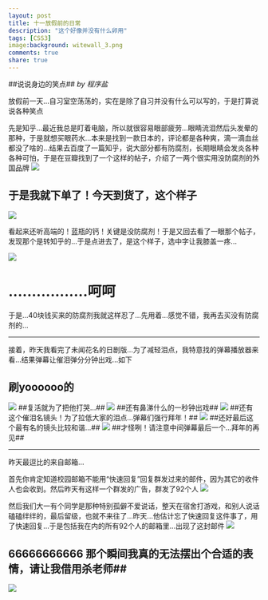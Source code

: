 ```yaml
---
layout: post
title: 十一放假前的日常
description: "这个好像并没有什么卵用"
tags: [CSS3]
image:background: witewall_3.png
comments: true
share: true
---
```


##说说身边的笑点##
*by 程序盐*

放假前一天...自习室空荡荡的，实在是除了自习并没有什么可以写的，于是打算说说各种笑点

先是知乎...最近我总是盯着电脑，所以就很容易眼部疲劳...眼睛流泪然后头发晕的那种，于是就想买眼药水...本来是找到一款日本的，评论都是各种爽，滴一滴血丝都没了啥的...结果去百度了一篇知乎，说大部分都有防腐剂，长期眼睛会发炎各种各种可怕，于是在豆瓣找到了一个这样的帖子，介绍了一两个很实用没防腐剂的外国品牌
![](http://i.imgur.com/ubBUVQZ.jpg)

于是我就下单了！今天到货了，这个样子
-------------
![](http://i.imgur.com/jmidtIZ.jpg)

看起来还听高端的！蓝瓶的钙！关键是没防腐剂！于是又回去看了一眼那个帖子，发现那个是转知乎的...于是点进去了，是这个样子，选中字让我膝盖一疼...

![](http://i.imgur.com/WB0G0AP.jpg)

.................呵呵
=======
于是...40块钱买来的防腐剂我就这样忍了...先用着...感觉不错，我再去买没有防腐剂的...


----------

接着，昨天我看完了未闻花名的日剧版...为了减轻泪点，我特意找的弹幕播放器来看...结果弹幕让催泪弹分分钟出戏...如下
## 刷yoooooo的 ##
![](http://i.imgur.com/H5TfeZB.jpg)
##复活就为了把他打哭...##
![](http://i.imgur.com/kPw6vJj.jpg)
##还有鼻涕什么的一秒钟出戏##
![](http://i.imgur.com/vLIFmaD.jpg)
##还有这个催泪名镜头！为了拉低大家的泪点...弹幕们强行拜年！##
![](http://i.imgur.com/tA4iPHg.jpg)
##还好最后这个最有名的镜头比较和谐...##
![](http://i.imgur.com/bQVleBt.jpg)
##才怪咧！请注意中间弹幕最后一个...拜年的再见##


----------

昨天最逗比的来自邮箱...

首先你肯定知道校园邮箱不能用“快速回复”回复群发过来的邮件，因为其它的收件人也会收到。然后昨天有这样一个群发的广告，群发了92个人
![](http://i.imgur.com/4zIcRP1.png)

然后我们大一有个同学是那种特别孤僻不爱说话，整天在宿舍打游戏，和别人说话磕磕绊绊的，最后留级，也就不来往了...昨天...他估计忘了快速回复这件事了，用了快速回复...于是包括我在内的所有92个人的邮箱里...出现了这封邮件
![](http://i.imgur.com/rwJGW35.jpg)
## 66666666666 那个瞬间我真的无法摆出个合适的表情，请让我借用杀老师##
![](http://i.imgur.com/Yd6Wud5.png)